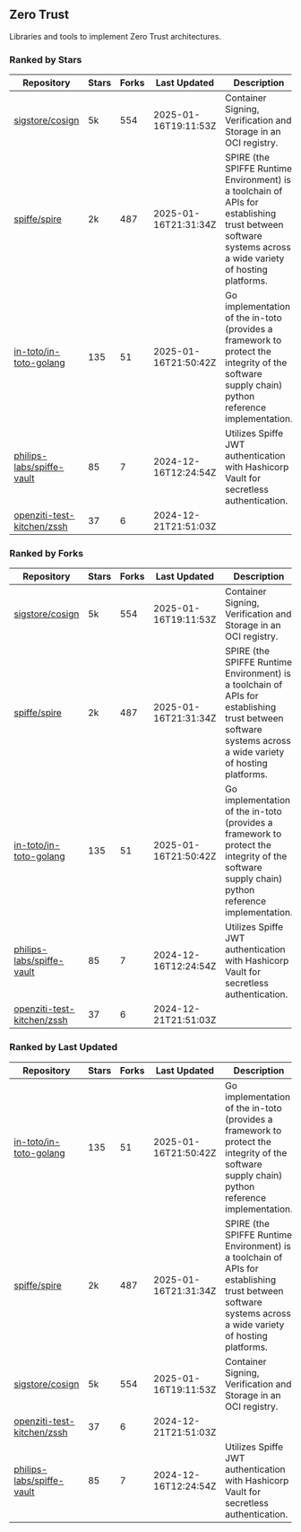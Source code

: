 ## Zero Trust

Libraries and tools to implement Zero Trust architectures.

### Ranked by Stars

| Repository | Stars | Forks | Last Updated | Description | 
|------------|-------|-------|--------------|-------------|
| [sigstore/cosign](https://github.com/sigstore/cosign) | 5k | 554 | 2025-01-16T19:11:53Z |  Container Signing, Verification and Storage in an OCI registry. |
| [spiffe/spire](https://github.com/spiffe/spire) | 2k | 487 | 2025-01-16T21:31:34Z |  SPIRE (the SPIFFE Runtime Environment) is a toolchain of APIs for establishing trust between software systems across a wide variety of hosting platforms. |
| [in-toto/in-toto-golang](https://github.com/in-toto/in-toto-golang) | 135 | 51 | 2025-01-16T21:50:42Z |  Go implementation of the in-toto (provides a framework to protect the integrity of the software supply chain) python reference implementation. |
| [philips-labs/spiffe-vault](https://github.com/philips-labs/spiffe-vault) | 85 | 7 | 2024-12-16T12:24:54Z |  Utilizes Spiffe JWT authentication with Hashicorp Vault for secretless authentication. |
| [openziti-test-kitchen/zssh](https://github.com/openziti-test-kitchen/zssh) | 37 | 6 | 2024-12-21T21:51:03Z |  |

### Ranked by Forks

| Repository | Stars | Forks | Last Updated | Description | 
|------------|-------|-------|--------------|-------------|
| [sigstore/cosign](https://github.com/sigstore/cosign) | 5k | 554 | 2025-01-16T19:11:53Z |  Container Signing, Verification and Storage in an OCI registry. |
| [spiffe/spire](https://github.com/spiffe/spire) | 2k | 487 | 2025-01-16T21:31:34Z |  SPIRE (the SPIFFE Runtime Environment) is a toolchain of APIs for establishing trust between software systems across a wide variety of hosting platforms. |
| [in-toto/in-toto-golang](https://github.com/in-toto/in-toto-golang) | 135 | 51 | 2025-01-16T21:50:42Z |  Go implementation of the in-toto (provides a framework to protect the integrity of the software supply chain) python reference implementation. |
| [philips-labs/spiffe-vault](https://github.com/philips-labs/spiffe-vault) | 85 | 7 | 2024-12-16T12:24:54Z |  Utilizes Spiffe JWT authentication with Hashicorp Vault for secretless authentication. |
| [openziti-test-kitchen/zssh](https://github.com/openziti-test-kitchen/zssh) | 37 | 6 | 2024-12-21T21:51:03Z |  |

### Ranked by Last Updated

| Repository | Stars | Forks | Last Updated | Description | 
|------------|-------|-------|--------------|-------------|
| [in-toto/in-toto-golang](https://github.com/in-toto/in-toto-golang) | 135 | 51 | 2025-01-16T21:50:42Z |  Go implementation of the in-toto (provides a framework to protect the integrity of the software supply chain) python reference implementation. |
| [spiffe/spire](https://github.com/spiffe/spire) | 2k | 487 | 2025-01-16T21:31:34Z |  SPIRE (the SPIFFE Runtime Environment) is a toolchain of APIs for establishing trust between software systems across a wide variety of hosting platforms. |
| [sigstore/cosign](https://github.com/sigstore/cosign) | 5k | 554 | 2025-01-16T19:11:53Z |  Container Signing, Verification and Storage in an OCI registry. |
| [openziti-test-kitchen/zssh](https://github.com/openziti-test-kitchen/zssh) | 37 | 6 | 2024-12-21T21:51:03Z |  |
| [philips-labs/spiffe-vault](https://github.com/philips-labs/spiffe-vault) | 85 | 7 | 2024-12-16T12:24:54Z |  Utilizes Spiffe JWT authentication with Hashicorp Vault for secretless authentication. |

